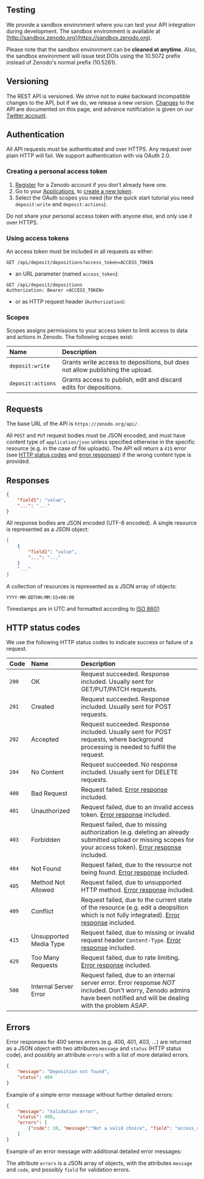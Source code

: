 ## Testing

We provide a sandbox environment where you can test your API integration
during development. The sandbox environment is available at
[http://sandbox.zenodo.org](https://sandbox.zenodo.org).

Please note that the sandbox environment can be **cleaned at anytime**.
Also, the sandbox environment will issue test DOIs using the 10.5072 prefix
instead of Zenodo's normal prefix (10.5281).

## Versioning

The REST API is versioned. We strive not to make backward incompatible changes
to the API, but if we do, we release a new version. [Changes](#changes) to the
API are documented on this page, and advance notification is given on our
[Twitter account](https://twitter.com/zenodo_org).

## Authentication

All API requests must be authenticated and over HTTPS. Any request over plain
HTTP will fail. We support authentication with via OAuth 2.0.

### Creating a personal access token

1. [Register](https://zenodo.org/signup) for a Zenodo account if you don't
   already have one.
2. Go to your [Applications](https://zenodo.org/account/settings/applications/),
   to [create a new token](
   https://zenodo.org/account/settings/applications/tokens/new/).
3. Select the OAuth scopes you need (for the quick start tutorial you need
   `deposit:write` and `deposit:actions`).

<aside class="warning">
  Do not share your personal access token with anyone else, and only use it over
  HTTPS.
</aside>

### Using access tokens

An access token must be included in all requests as either:

```
GET /api/deposit/depositions?access_token=ACCESS_TOKEN
```

- an URL parameter (named ``access_token``):

<div class="align-columns"></div>

```
GET /api/deposit/depositions
Authorization: Bearer <ACCESS_TOKEN>
```

- or as HTTP request header (``Authorization``):

<div class="align-columns"></div>

### Scopes

Scopes assigns permissions to your access token to limit access to data and
actions in Zenodo. The following scopes exist:

| Name              | Description                                                                   |
|:------------------|:------------------------------------------------------------------------------|
| `deposit:write`   | Grants write access to depositions, but does not allow publishing the upload. |
| `deposit:actions` | Grants access to publish, edit and discard edits for depositions.             |


## Requests

The base URL of the API is `https://zenodo.org/api/`.

All `POST` and `PUT` request bodies must be JSON encoded, and must have content
type of `application/json` unless specified otherwise in the specific resource
(e.g. in the case of file uploads). The API will return a `415` error (see [HTTP
status codes](#http-status-codes) and [error responses](#errors)) if the wrong
content type is provided.

## Responses

```json
{
    "field1": "value",
    "...": "..."
}
```

All response bodies are JSON encoded (UTF-8 encoded). A single resource is
represented as a JSON object:

<div class="align-columns"></div>

```json
[
    {
        "field1": "value",
        "...": "..."
    }
    "..."
]
```

A collection of resources is represented as a JSON array of objects:

<div class="align-columns"></div>

```
YYYY-MM-DDTHH:MM:SS+00:00
```

Timestamps are in UTC and formatted according to [ISO
8601](http://en.wikipedia.org/wiki/ISO_8601):

## HTTP status codes

We use the following HTTP status codes to indicate success or failure of a
request.

| Code  | Name                   | Description                                                                                                                                                              |
|:------|:-----------------------|:-------------------------------------------------------------------------------------------------------------------------------------------------------------------------|
| `200` | OK                     | Request succeeded. Response included. Usually sent for GET/PUT/PATCH requests.                                                                                           |
| `201` | Created                | Request succeeded. Response included. Usually sent for POST requests.                                                                                                    |
| `202` | Accepted               | Request succeeded. Response included. Usually sent for POST requests, where background processing is needed to fulfill the request.                                      |
| `204` | No Content             | Request succeeded. No response included. Usually sent for DELETE requests.                                                                                               |
| `400` | Bad Request            | Request failed. [Error response](#errors) included.                                                                                                                      |
| `401` | Unauthorized           | Request failed, due to an invalid access token. [Error response](#errors) included.                                                                                      |
| `403` | Forbidden              | Request failed, due to missing authorization (e.g. deleting an already submitted upload or missing scopes for your access token). [Error response](#errors) included.    |
| `404` | Not Found              | Request failed, due to the resource not being found. [Error response](#errors) included.                                                                                 |
| `405` | Method Not Allowed     | Request failed, due to unsupported HTTP method. [Error response](#errors) included.                                                                                      |
| `409` | Conflict               | Request failed, due to the current state of the resource (e.g. edit a deopsition which is not fully integrated). [Error response](#errors) included.                     |
| `415` | Unsupported Media Type | Request failed, due to missing or invalid request header `Content-Type`. [Error response](#errors) included.                                                             |
| `429` | Too Many Requests      | Request failed, due to rate limiting. [Error response](#errors) included.                                                                                                |
| `500` | Internal Server Error  | Request failed, due to an internal server error. Error response _NOT_ included. Don't worry, Zenodo admins have been notified and will be dealing with the problem ASAP. |


## Errors

Error responses for 400 series errors (e.g. 400, 401, 403, ...) are returned as
a JSON object with two attributes `message` and `status` (HTTP status code), and
possibly an attribute `errors` with a list of more detailed errors.

<div class="align-columns"></div>

```json
{
    "message": "Deposition not found",
    "status": 404
}
```

Example of a simple error message without further detailed errors:


<div class="align-columns"></div>

```json
{
    "message": "Validation error",
    "status": 400,
    "errors": [
        {"code": 10, "message":"Not a valid choice", "field": "access_right"}
    ]
}
```

Example of an error message with additional detailed error messages:

The attribute `errors` is a JSON array of objects, with the attributes `message`
and `code`, and possibly `field` for validation errors.
